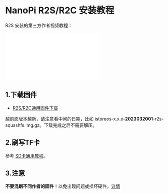 # NanoPi R2S/R2C 安装教程

R2S 安装的第三方作者视频教程：

<iframe src="//player.bilibili.com/player.html?aid=562218293&bvid=BV1vv4y1D71K&cid=880482429&page=1" scrolling="no" border="0" frameborder="no" framespacing="0" allowfullscreen="true"> </iframe>

## 1.下载固件

* [R2S/R2C通用固件下载](https://fw.koolcenter.com/iStoreOS/r2s/)

越前面版本越新，请注意看中间的日期，比如 istoreos-x.x.x-**2023032001**-r2s-squashfs.img.gz。下载完成之后不需要解压。

## 2.刷写TF卡
参考 [SD卡通用教程](/zh/guide/istoreos/install_sd.html)。

## 3.注意
**不要混刷不同作者的固件**！以免出现问题或损坏硬件，[详情](https://github.com/istoreos/istoreos/issues/1012)